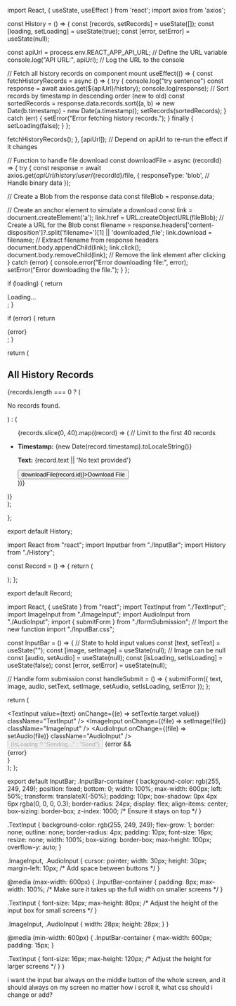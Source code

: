 import React, { useState, useEffect } from 'react';
import axios from 'axios';

const History = () => {
const [records, setRecords] = useState([]);
const [loading, setLoading] = useState(true);
const [error, setError] = useState(null);

const apiUrl = process.env.REACT_APP_API_URL;  // Define the URL variable
console.log("API URL:", apiUrl);  // Log the URL to the console

// Fetch all history records on component mount
useEffect(() => {
const fetchHistoryRecords = async () => {
try {
console.log("try sentence")
const response = await axios.get(${apiUrl}/history);
console.log(response);
// Sort records by timestamp in descending order (new to old)
const sortedRecords = response.data.records.sort((a, b) => new Date(b.timestamp) - new Date(a.timestamp));
setRecords(sortedRecords);
} catch (err) {
setError("Error fetching history records.");
} finally {
setLoading(false);
}
};

fetchHistoryRecords();
}, [apiUrl]);  // Depend on apiUrl to re-run the effect if it changes

// Function to handle file download
const downloadFile = async (recordId) => {
try {
const response = await axios.get(${apiUrl}/history/user/${recordId}/file, {
responseType: 'blob', // Handle binary data
});

  // Create a Blob from the response data
  const fileBlob = response.data;

  // Create an anchor element to simulate a download
  const link = document.createElement('a');
  link.href = URL.createObjectURL(fileBlob);  // Create a URL for the Blob
  const filename = response.headers['content-disposition']?.split('filename=')[1] || 'downloaded_file';
  link.download = filename;  // Extract filename from response headers
  document.body.appendChild(link);
  link.click();
  document.body.removeChild(link);  // Remove the link element after clicking
} catch (error) {
  console.error("Error downloading file:", error);
  setError("Error downloading the file.");
}
};

if (loading) {
return <div>Loading...</div>;
}

if (error) {
return <div>{error}</div>;
}

return (
<div>
<h2>All History Records</h2>
{records.length === 0 ? (
<p>No records found.</p>
) : (
<ul>
{records.slice(0, 40).map((record) => (  // Limit to the first 40 records
<li key={record.id}>
<div>
<p><strong>Timestamp:</strong> {new Date(record.timestamp).toLocaleString()}</p>
<p><strong>Text:</strong> {record.text || 'No text provided'}</p>
<button onClick={() => downloadFile(record.id)}>Download File</button>
</div>
</li>
))}
</ul>
)}
</div>
);

};

export default History;

import React from "react";
import Inputbar from "./InputBar";
import History from "./History";

const Record = () => {
return (
<div>
<Inputbar />
<History />
</div>
);
};

export default Record;

import React, { useState } from "react";
import TextInput from "./TextInput";
import ImageInput from "./ImageInput";
import AudioInput from "./AudioInput";
import { submitForm } from "./formSubmission"; // Import the new function
import "./InputBar.css";

const InputBar = () => {
// State to hold input values
const [text, setText] = useState("");
const [image, setImage] = useState(null); // Image can be null
const [audio, setAudio] = useState(null);
const [isLoading, setIsLoading] = useState(false);
const [error, setError] = useState(null);

// Handle form submission
const handleSubmit = () => {
    submitForm({ text, image, audio, setText, setImage, setAudio, setIsLoading, setError });
};

return (
    <div className="InputBar-container">
        <TextInput value={text} onChange={(e) => setText(e.target.value)} className="TextInput" />
        <ImageInput onChange={(file) => setImage(file)} className="ImageInput" />
        <AudioInput onChange={(file) => setAudio(file)} className="AudioInput" />
        <button onClick={handleSubmit} disabled={isLoading}>
            {isLoading ? "Sending..." : "Send"}
        </button>
        {error && <div className="error-message">{error}</div>}
    </div>
);
};

export default InputBar;
.InputBar-container {
background-color: rgb(255, 249, 249);
position: fixed;
bottom: 0;
width: 100%;
max-width: 600px;
left: 50%;
transform: translateX(-50%);
padding: 10px;
box-shadow: 0px 4px 6px rgba(0, 0, 0, 0.3);
border-radius: 24px;
display: flex;
align-items: center;
box-sizing: border-box;
z-index: 1000;  /* Ensure it stays on top */
}

.TextInput {
background-color: rgb(255, 249, 249);
flex-grow: 1;
border: none;
outline: none;
border-radius: 4px;
padding: 10px;
font-size: 16px;
resize: none;
width: 100%;
box-sizing: border-box;
max-height: 100px;
overflow-y: auto;
}

.ImageInput, .AudioInput {
cursor: pointer;
width: 30px;
height: 30px;
margin-left: 10px; /* Add space between buttons */
}

@media (max-width: 600px) {
.InputBar-container {
padding: 8px;
max-width: 100%; /* Make sure it takes up the full width on smaller screens */
}

.TextInput {
    font-size: 14px;
    max-height: 80px; /* Adjust the height of the input box for small screens */
}

.ImageInput, .AudioInput {
    width: 28px;
    height: 28px;
}
}

@media (min-width: 600px) {
.InputBar-container {
max-width: 600px;
padding: 15px;
}

.TextInput {
    font-size: 16px;
    max-height: 120px; /* Adjust the height for larger screens */
}
}

i want the input bar always on the middle button of the whole screen, and it should always on my screen no matter how i scroll it, what css should i change or add?